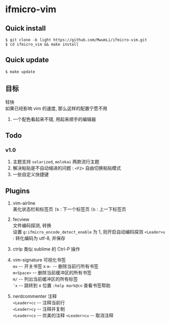 # ifmicro-vim

## Quick install

    $ git clone -b light https://github.com/MwumLi/ifmicro-vim.git
    $ cd ifmicro_vim && make install 

## Quick update  

    $ make update
    
## 目标

轻快  
如果已经影响 vim 的速度, 那么这样的配置宁愿不用  

1. 一个配色看起来不错, 用起来顺手的编辑器  

## Todo

### v1.0

1. 主题支持 `solarized`, `molokai` 两款流行主题  
2. 解决粘贴是不自动缩进的问题 : `<F2>` 自由切换粘贴模式  
3. 一些自定义快捷键  


## Plugins

1. vim-airline  
   美化状态栏和标签页
   `]b` : 下一个标签页 
   `[b` : 上一下标签页

2. fecview  
   文件编码探测, 转换  
   设置 `g:ifmicro_encode_detect_enable` 为 1, 则开启自动编码探测
   `<Leader>u` : 转化编码为 utf-8, 并保存  

3. ctrlp
   类似 sublime 的 Ctrl-P 操作

4. vim-signature
   可视化书签  
   `mx` -- 开关书签 x
   `m-` -- 删除当前行所有书签  
   `m<Space>` -- 删除当前缓冲区的所有书签  
   `m/` -- 列出当前缓冲区的所有标签  
   `'x` -- 跳转到 x 位置 
   `:help mark@cn` 查看书签帮助

5. nerdcommenter
   注释  
   `<Leader>cc` -- 注释当前行  
   `<Leader>cy` -- 注释并复制  
   `<Leader>cs` -- 优美的注释
   `<Leader>cu` --  取消注释  


